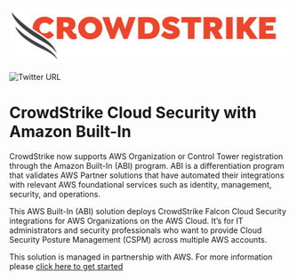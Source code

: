 ![CrowdStrike Falcon](https://raw.githubusercontent.com/CrowdStrike/falconpy/main/docs/asset/cs-logo.png)

![Twitter URL](https://img.shields.io/twitter/url?label=Follow%20%40CrowdStrike&style=social&url=https%3A%2F%2Ftwitter.com%2FCrowdStrike)

# CrowdStrike Cloud Security with Amazon Built-In

CrowdStrike now supports AWS Organization or Control Tower registration through the Amazon Built-In (ABI) program.  ABI is a differentiation program that validates AWS Partner solutions that have automated their integrations with relevant AWS foundational services such as identity, management, security, and operations.

This AWS Built-In (ABI) solution deploys CrowdStrike Falcon Cloud Security integrations for AWS Organizations on the AWS Cloud. It’s for IT administrators and security professionals who want to provide Cloud Security Posture Management (CSPM) across multiple AWS accounts.

This solution is managed in partnership with AWS.  For more information please [click here to get started](https://github.com/aws-ia/cfn-abi-crowdstrike-fcs/blob/main/README.md)
